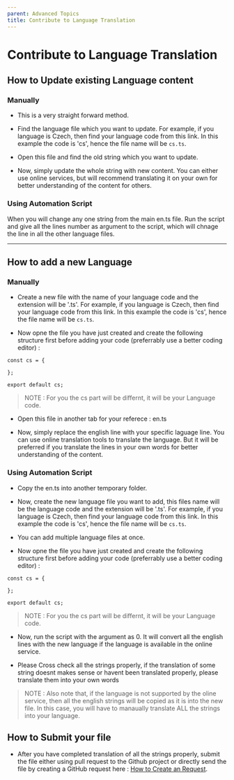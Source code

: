 ```yaml
---
parent: Advanced Topics
title: Contribute to Language Translation
---
```


# Contribute to Language Translation

## How to Update existing Language content

### Manually

- This is a very straight forward method.

- Find the language file which you want to update.
For example, if you language is Czech, then find your language code from this link. In this example the code is 'cs', hence the file name will be `cs.ts`.

- Open this file and find the old string which you want to update.

- Now, simply update the whole string with new content. You can either use online services, but will recommend translating it on your own for better understanding of the content for others.

### Using Automation Script

When you will change any one string from the main en.ts file. Run the script and give all the lines number as argument to the script, which will chnage the line in all the other language files.

---

## How to add a new Language

### Manually

- Create a new file with the name of your language code and the extension will be '.ts'.
For example, if you language is Czech, then find your language code from this link. In this example the code is 'cs', hence the file name will be `cs.ts`.

- Now opne the file you have just created and create the following structure first before adding your code (preferrably use a better coding editor) :

```
const cs = {

};

export default cs;
```

> NOTE : For you the cs part will be differnt, it will be your Language code.

- Open this file in another tab for your referece : en.ts

- Now, simply replace the english line with your specific laguage line. You can use online translation tools to translate the language. But it will be preferred if you translate the lines in your own words for better understanding of the content.

### Using Automation Script

- Copy the en.ts into another temporary folder.

- Now, create the new language file you want to add, this files name will be the language code and the extension will be '.ts'.
For example, if you language is Czech, then find your language code from this link. In this example the code is 'cs', hence the file name will be `cs.ts`.

- You can add multiple language files at once.

- Now opne the file you have just created and create the following structure first before adding your code (preferrably use a better coding editor) :

```
const cs = {

};

export default cs;
```

> NOTE : For you the cs part will be differnt, it will be your Language code.

- Now, run the script with the argument as 0. It will convert all the english lines with the new language if the language is available in the online service.

- Please Cross check all the strings properly, if the translation of some string doesnt makes sense or havent been translated properly, please translate them into your own words

> NOTE : Also note that, if the language is not supported by the oline service, then all the english strings will be copied as it is into the new file. In this case, you will have to manaually translate ALL the strings into your language.

## How to Submit your file

- After you have completed translation of all the strings properly, submit the file either using pull request to the Github project or directly send the file by creating a GitHub request  here : [How to Create an Request](./HowToCreateRequest.md).
